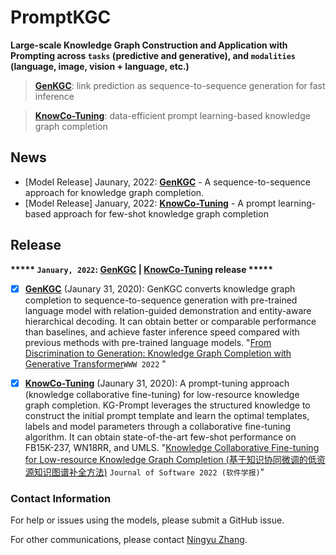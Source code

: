 # PromptKGC

**Large-scale Knowledge Graph Construction and Application with Prompting across ```tasks``` (predictive and generative), and ```modalities``` (language, image, vision + language, etc.)**

<!--## Large-scale Knowledge Graph Construction with Prompting Across Tasks and Modalities-->

> [**GenKGC**](https://github.com/zjunlp/PromptKGC/tree/main/research/GenKGC):  link prediction as sequence-to-sequence generation for fast inference

> [**KnowCo-Tuning**](https://github.com/zjunlp/PromptKGC/tree/main/research/KnowCo-Tuning): data-efficient prompt learning-based knowledge graph completion


## News
- [Model Release] Jaunary, 2022: [**GenKGC**](https://github.com/zjunlp/PromptKGC/tree/main/research/GenKGC) - A sequence-to-sequence approach for knowledge graph completion.
- [Model Release] January, 2022: [**KnowCo-Tuning**](https://github.com/zjunlp/PromptKGC/tree/main/research/KnowCo-Tuning) - A prompt learning-based approach for few-shot knowledge graph completion


## Release

**\*\*\*\*\* ```January, 2022```: [GenKGC](https://github.com/zjunlp/PromptKGC/tree/main/research/GenKGC) | [KnowCo-Tuning](https://github.com/zjunlp/PromptKGC/tree/main/research/KnowCo-Tuning) release \*\*\*\*\***

- [x] [**GenKGC**](https://github.com/zjunlp/PromptKGC/tree/main/research/GenKGC) (Jaunary 31, 2020): GenKGC converts knowledge graph completion to sequence-to-sequence generation with pre-trained language model with relation-guided demonstration and entity-aware hierarchical decoding. It can obtain better or comparable performance than baselines, and achieve faster inference speed compared with previous methods with pre-trained language models. "[From Discrimination to Generation: Knowledge Graph Completion with Generative Transformer](https://arxiv.org/pdf/2202.02113.pdf)```WWW 2022``` "
- [x] [**KnowCo-Tuning**](https://github.com/zjunlp/PromptKGC/tree/main/research/KnowCo-Tuning) (Jaunary 31, 2020): A prompt-tuning approach (knowledge collaborative fine-tuning) for low-resource knowledge graph completion. KG-Prompt leverages the structured knowledge to construct the initial prompt template and learn the optimal templates, labels and model parameters through a collaborative fine-tuning algorithm.  It can obtain state-of-the-art few-shot performance on FB15K-237, WN18RR, and UMLS. "[Knowledge Collaborative Fine-tuning for Low-resource Knowledge Graph Completion (基于知识协同微调的低资源知识图谱补全方法)](http://jos.org.cn/jos/article/abstract/6628?st=search) ```Journal of Software 2022 (软件学报)```"




### Contact Information

For help or issues using the models, please submit a GitHub issue.

For other communications, please contact [Ningyu Zhang](https://person.zju.edu.cn/en/ningyu/).
